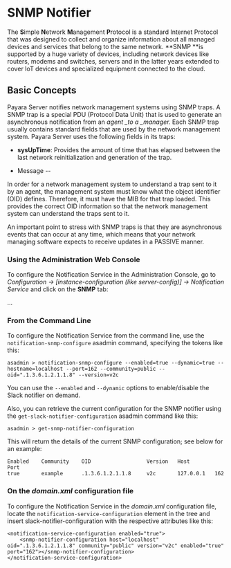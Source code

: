 # SNMP Notifier

The **S**imple **N**etwork **M**anagement **P**rotocol is a standard Internet Protocol that was designed to collect and organize information about all managed devices and services that belong to the same network. **SNMP **is supported by a huge variety of devices, including network devices like routers, modems and switches, servers and in the latter years extended to cover IoT devices and specialized equipment connected to the cloud.

## Basic Concepts

Payara Server notifies network management systems using SNMP traps. A SNMP trap is a special PDU \(Protocol Data Unit\) that is used to generate an asynchronous notification from an _agent \_to a \_manager._ Each SNMP trap usually contains standard fields that are used by the network management system. Payara Server uses the following fields in its traps:

* **sysUpTime**: Provides the amount of time that has elapsed between the last network reinitialization and generation of the trap.

* Message --

In order for a network management system to understand a trap sent to it by an agent, the management system must know what the object identifier \(OID\) defines. Therefore, it must have the MIB for that trap loaded. This provides the correct OID information so that the network management system can understand the traps sent to it.

An important point to stress with SNMP traps is that they are asynchronous events that can occur at any time, which means that your network managing software expects to receive updates in a PASSIVE manner.

### Using the Administration Web Console

To configure the Notification Service in the Administration Console, go to _Configuration -&gt; \[instance-configuration \(like server-config\)\] -&gt; Notification Service_ and click on the **SNMP** tab:

...

### From the Command Line

To configure the Notification Service from the command line, use the `notification-snmp-configure` asadmin command, specifying the tokens like this:

```
asadmin > notification-snmp-configure --enabled=true --dynamic=true --hostname=localhost --port=162 --community=public --oid=".1.3.6.1.2.1.1.8" --version=v2c
```

You can use the `--enabled` and `--dynamic` options to enable/disable the Slack notifier on demand.

Also, you can retrieve the current configuration for the SNMP notifier using the `get-slack-notifier-configuration` asadmin command like this:

```Shell
asadmin > get-snmp-notifier-configuration
```

This will return the details of the current SNMP configuration; see below for an example:

```Shell
Enabled    Community    OID                  Version   Host        Port
true       example      .1.3.6.1.2.1.1.8     v2c       127.0.0.1   162
```

### On the _domain.xml_ configuration file

To configure the Notification Service in the _domain.xml_ configuration file, locate the `notification-service-configuration` element in the tree and insert slack-notifier-configuration with the respective attributes like this:

```
<notification-service-configuration enabled="true">
    <snmp-notifier-configuration host="localhost" oid=".1.3.6.1.2.1.1.8" community="public" version="v2c" enabled="true" port="162"></snmp-notifier-configuration>
</notification-service-configuration>
```



